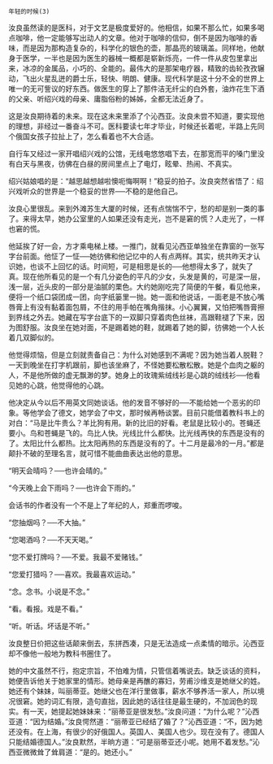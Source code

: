     年轻的时候(3) 

   汝良虽然读的是医科，对于文艺是极度爱好的。他相信，如果不那么忙，如果多喝点咖啡，他一定能够写出动人的文章。他对于咖啡的信仰，倒不是因为咖啡的香味，而是因为那构造复杂的，科学化的银色的壶，那晶亮的玻璃盖。同样地，他献身于医学，一半也是因为医生的器械一概都是崭新烁亮，一件一件从皮包里拿出来，冰凉的金属品，小巧的、全能的。最伟大的是那架电疗器，精致的齿轮孜孜辗动，飞出火星乱迸的爵士乐，轻快、明朗、健康。现代科学是这十分不全的世界上唯一的无可訾议的好东西。做医生的穿上了那件洁无纤尘的白外套，油炸花生下酒的父亲、听绍兴戏的母亲、庸脂俗粉的姊姊，全都无法近身了。

   这是汝良期待着的未来。现在这未来里添了个沁西亚。汝良未尝不知道，要实现他的理想，非经过一番奋斗不可。医科要读七年才毕业，时候还长着呢，半路上先同个俄国女孩子拉扯上了，怎么看着也不大合适。

   自行车又经过一家开唱绍兴戏的公馆，无线电悠悠唱下去，在那宽而平的嗓门里没有白天与黑夜，彷佛在白昼的房间里点上了电灯，眩晕、热闹、不真实。

   绍兴姑娘唱的是：“越思越想越啦懊呃悔啊啊！”稳妥的拍子。汝良突然省悟了：绍兴戏听众的世界是一个稳妥的世界──不稳的是他自己。

   汝良心里很乱。来到外滩苏生大厦的时候，还有点惴惴不宁，愁的却是别一类的事了。来得太早，她办公室里的人如果还没有走光，岂不是窘的慌？人走光了，一样也窘的慌。

   他延挨了好一会，方才乘电梯上楼。一推门，就看见沁西亚单独坐在靠窗的一张写字台前面。他怔了一怔──她彷佛和他记忆中的人有点两样。其实，统共昨天才认识她，也谈不上回忆的话。时间短，可是相思是长的──他想得太多了，就失了真。现在他所看见的是一个有几分姿色的平凡的少女，头发是黄的，可是深一层，浅一层，近头皮的一部分是油腻的栗色。大约她刚吃完了简便的午餐，看见他来，便将一个纸口袋团成一团，向字纸篓里一抛。她一面和他说话，一面老是不放心嘴唇膏上有没有黏着面包屑，不住的用手帕在嘴角揩抹。小心翼翼，又怕把嘴唇膏擦到界线之外去。她藏在写字台底下的一双脚只穿着肉色丝袜，高跟鞋褪了下来，因为图舒服。汝良坐在她对面，不是踢着她的鞋，就踢着了她的脚，彷佛她一个人长着几双脚似的。

   他觉得烦恼，但是立刻就责备自己：为什么对她感到不满呢？因为她当着人脱鞋？一天到晚坐在打字机跟前，脚也该坐麻了，不怪她要松散松散。她是个血肉之躯的人，不是他所做的虚无飘渺的梦。她身上的玫瑰紫绒线衫是心跳的绒线衫──他看见她的心跳，他觉得他的心跳。

   他决定从今以后不用英文同她谈话。他的发音不够好的──不能给她一个恶劣的印象。等他学会了德文，她学会了中文，那时候再畅谈罢。目前只能借着教科书上的对白：“马是比牛贵么？羊比狗有用。新的比旧的好看。老鼠是比较小的。苍蝇还要小。鸟和苍蝇是飞的。鸟比人快。光线比什么都快。比光线再快的东西是没有的了。太阳比什么都热。比太阳再热的东西是没有的了。十二月是最冷的一月。”都是颠扑不破的至理名言，就可惜不能曲曲表达出他的意思。

   “明天会晴吗？──也许会晴的。”

   “今天晚上会下雨吗？──也许会下雨的。”

   会话书的作者没有一个不是上了年纪的人，郑重而啰唆。

   “您抽烟吗？──不大抽。”

   “您喝酒吗？──不天天喝。”

   “您不爱打牌吗？──不爱。我最不爱赌钱。”

   “您爱打猎吗？──喜欢。我最喜欢运动。”

   “念。念书。小说是不念。”

   “看。看报。戏是不看。”

   “听。听话。坏话是不听。”

   汝良整日价把这些话颠来倒去，东拼西凑，只是无法造成一点柔情的暗示。沁西亚却不像他一般地为教科书圈住了。

   她的中文虽然不行，抱定宗旨，不怕难为情，只管信着嘴说去。缺乏谈话的资料，她便告诉他关于她家里的情形。她母亲是再醮的寡妇，劳甫沙维支是她继父的姓。她还有个妹妹，叫丽蒂亚。她继父也在洋行里做事，薪水不够养活一家人，所以境况很窘。她的词汇有限，造句直拙，因此她的话往往是最生硬的，不加润色的现实。有一天，她提起她妹妹来：“丽蒂亚是很发愁。”汝良问道：“为什么呢？”沁西亚道：“因为结婚。”汝良愕然道：“丽蒂亚已经结了婚了？”沁西亚道：“不，因为她还没有。在上海，有很少的好俄国人。英国人、美国人也少。现在没有了。德国人只能结婚德国人。”汝良默然，半晌方道：“可是丽蒂亚还小呢。她用不着发愁。”沁西亚微微耸了耸肩道：“是的。她还小。”

